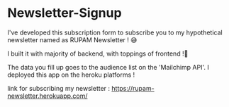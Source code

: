 # Newsletter-Signup

I've developed this subscription form to subscribe you to my hypothetical newsletter named as RUPAM Newsletter ! 😅

I built it with majority of backend, with toppings of frontend !🧡

The data you fill up goes to the audience list on the 'Mailchimp API'.
I deployed this app on the heroku platforms ! 

link for subscribing my newsletter : https://rupam-newsletter.herokuapp.com/